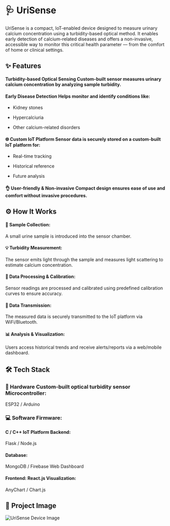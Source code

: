 #                  🩺 **UriSense**
UriSense is a compact, IoT-enabled device designed to measure urinary calcium concentration using a turbidity-based optical method. It enables early detection of calcium-related diseases and offers a non-invasive, accessible way to monitor this critical health parameter — from the comfort of home or clinical settings.

## ✨ Features 
#### Turbidity-based Optical Sensing Custom-built sensor measures urinary calcium concentration by analyzing sample turbidity.

#### Early Disease Detection Helps monitor and identify conditions like:

* Kidney stones

* Hypercalciuria

* Other calcium-related disorders

#### 🌐 Custom IoT Platform Sensor data is securely stored on a custom-built IoT platform for:

* Real-time tracking

* Historical reference

* Future analysis

#### 👌 User-friendly & Non-invasive Compact design ensures ease of use and comfort without invasive procedures.

## ⚙️ How It Works 
#### 🧪 Sample Collection: 
A small urine sample is introduced into the sensor chamber.
#### 💡 Turbidity Measurement: 
The sensor emits light through the sample and measures light scattering to estimate calcium concentration. 
#### 🧮 Data Processing & Calibration: 
Sensor readings are processed and calibrated using predefined calibration curves to ensure accuracy. 
#### 📡 Data Transmission: 
The measured data is securely transmitted to the IoT platform via WiFi/Bluetooth. 
#### 📊 Analysis & Visualization: 
Users access historical trends and receive alerts/reports via a web/mobile dashboard.

## 🛠️ Tech Stack 
### 🔌 Hardware Custom-built optical turbidity sensor Microcontroller: 
ESP32 / Arduino

### 💻 Software Firmware: 
#### C / C++ IoT Platform Backend: 
Flask / Node.js 
#### Database: 
MongoDB / Firebase Web Dashboard 
#### Frontend: React.js Visualization: 
AnyChart / Chart.js

## 📸 Project Image

![UriSense Device Image](174444346152.jpg)

